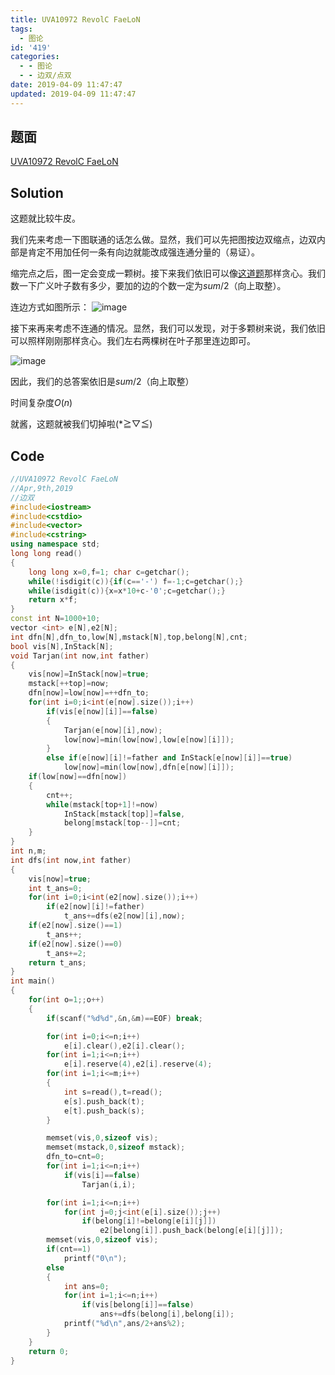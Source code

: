 ```yaml
---
title: UVA10972 RevolC FaeLoN
tags:
  - 图论
id: '419'
categories:
  - - 图论
  - - 边双/点双
date: 2019-04-09 11:47:47
updated: 2019-04-09 11:47:47
---
```


## 题面

[UVA10972 RevolC FaeLoN](https://www.luogu.org/problemnew/show/UVA10972)


## Solution

这题就比较牛皮。 

我们先来考虑一下图联通的话怎么做。显然，我们可以先把图按边双缩点，边双内部是肯定不用加任何一条有向边就能改成强连通分量的（易证）。 

缩完点之后，图一定会变成一颗树。接下来我们依旧可以像[这道题](https://www.luogu.org/problemnew/show/P2860)那样贪心。我们数一下广义叶子数有多少，要加的边的个数一定为$sum/2$（向上取整）。 

连边方式如图所示： 
![image](https://ws3.sinaimg.cn/large/0061a3rzly1g1w87gu0f7j30hl0dgjsc.jpg) 

接下来再来考虑不连通的情况。显然，我们可以发现，对于多颗树来说，我们依旧可以照样刚刚那样贪心。我们左右两棵树在叶子那里连边即可。 

![image](https://wx3.sinaimg.cn/large/0061a3rzly1g1w8izjx1dj30gi0be751.jpg) 

因此，我们的总答案依旧是$sum/2$（向上取整） 

时间复杂度$O(n)$ 

就酱，这题就被我们切掉啦(*≧▽≦)

## Code

```cpp
//UVA10972 RevolC FaeLoN
//Apr,9th,2019
//边双
#include<iostream>
#include<cstdio>
#include<vector>
#include<cstring>
using namespace std;
long long read()
{
    long long x=0,f=1; char c=getchar();
    while(!isdigit(c)){if(c=='-') f=-1;c=getchar();}
    while(isdigit(c)){x=x*10+c-'0';c=getchar();}
    return x*f;
}
const int N=1000+10;
vector <int> e[N],e2[N];
int dfn[N],dfn_to,low[N],mstack[N],top,belong[N],cnt;
bool vis[N],InStack[N];
void Tarjan(int now,int father)
{
    vis[now]=InStack[now]=true;
    mstack[++top]=now;
    dfn[now]=low[now]=++dfn_to;
    for(int i=0;i<int(e[now].size());i++)
        if(vis[e[now][i]]==false)
        {
            Tarjan(e[now][i],now);
            low[now]=min(low[now],low[e[now][i]]);
        }
        else if(e[now][i]!=father and InStack[e[now][i]]==true)
            low[now]=min(low[now],dfn[e[now][i]]);
    if(low[now]==dfn[now])
    {
        cnt++;
        while(mstack[top+1]!=now)
            InStack[mstack[top]]=false,
            belong[mstack[top--]]=cnt;
    }
}
int n,m;
int dfs(int now,int father)
{
    vis[now]=true;
    int t_ans=0;
    for(int i=0;i<int(e2[now].size());i++)
        if(e2[now][i]!=father)
            t_ans+=dfs(e2[now][i],now);
    if(e2[now].size()==1)
        t_ans++;
    if(e2[now].size()==0)
        t_ans+=2;
    return t_ans;
}
int main()
{
    for(int o=1;;o++)
    {
        if(scanf("%d%d",&n,&m)==EOF) break;

        for(int i=0;i<=n;i++)
            e[i].clear(),e2[i].clear();
        for(int i=1;i<=n;i++)
            e[i].reserve(4),e2[i].reserve(4);
        for(int i=1;i<=m;i++)
        {
            int s=read(),t=read();
            e[s].push_back(t);
            e[t].push_back(s);
        }

        memset(vis,0,sizeof vis);
        memset(mstack,0,sizeof mstack);
        dfn_to=cnt=0;
        for(int i=1;i<=n;i++)
            if(vis[i]==false)
                Tarjan(i,i);

        for(int i=1;i<=n;i++)
            for(int j=0;j<int(e[i].size());j++)
                if(belong[i]!=belong[e[i][j]])
                    e2[belong[i]].push_back(belong[e[i][j]]);
        memset(vis,0,sizeof vis);
        if(cnt==1)
            printf("0\n");
        else
        {
            int ans=0;
            for(int i=1;i<=n;i++)
                if(vis[belong[i]]==false)
                    ans+=dfs(belong[i],belong[i]);
            printf("%d\n",ans/2+ans%2);
        }
    }
    return 0;
}

```